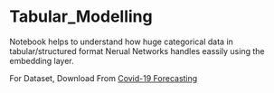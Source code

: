 # Tabular_Modelling
Notebook helps to understand how huge categorical data in tabular/structured format Nerual Networks handles eassily using the embedding layer.

For Dataset, Download From [Covid-19 Forecasting](https://www.kaggle.com/c/covid19-global-forecasting-week-4)
